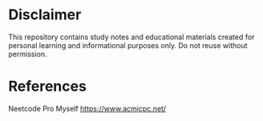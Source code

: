 # Disclaimer

This repository contains study notes and educational materials created for personal learning and informational purposes only. 
Do not reuse without permission.

# References
Neetcode Pro 
Myself
https://www.acmicpc.net/
